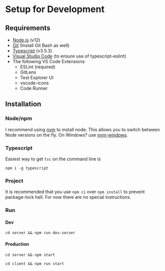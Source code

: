 # Setup for Development

## Requirements

- [Node.js](https://nodejs.org/en/) (v12)
- [Git](https://git-scm.com/downloads) (Install Git Bash as well)
- [Typescript](https://www.typescriptlang.org/) (v3.5.3)
- [Visual Studio Code](https://code.visualstudio.com/) (to ensure use of typescript-eslint)
- The following VS Code Extensions:
  - ESLint (required)
  - GitLens
  - Test Explorer UI
  - vscode-icons
  - Code Runner

## Installation

### Node/npm

I recommend using [nvm](https://github.com/nvm-sh/nvm) to install node. This allows you to switch between Node versions on the fly. On Windows? use [nvm-windows](https://github.com/coreybutler/nvm-windows).


### Typescript

Easiest way to get `tsc` on the command line is 
```
npm i -g typescript
```

### Project

It is recommended that you use `npm ci` over `npm install` to prevent package-lock hell. For now there are no special instructions.

### Run

#### Dev

`cd server && npm run dev-server`

#### Production

`cd server && npm start`

`cd client && npm run start`
